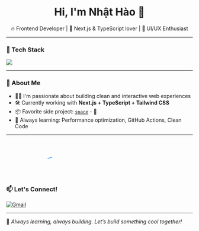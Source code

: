 <h1 align="center">Hi, I'm Nhật Hào 👋</h1>

<p align="center">
  🔥 Frontend Developer | 🧩 Next.js & TypeScript lover | 🎨 UI/UX Enthusiast
</p>

---

### 🧰 Tech Stack
<img src="https://skillicons.dev/icons?i=nextjs,ts,react,tailwind,js,html,css,figma,git" />

---

### 🚀 About Me
- 🧑‍💻 I'm passionate about building clean and interactive web experiences  
- 🛠 Currently working with **Next.js + TypeScript + Tailwind CSS**
- 📦 Favorite side project: [`space`](https://github.com/Yuno0205/space) - 🚀  
- 🧠 Always learning: Performance optimization, GitHub Actions, Clean Code

---

<p align="center">
  <svg width="300" height="100" viewBox="0 0 300 100" fill="none" xmlns="http://www.w3.org/2000/svg">
    <path d="M10 50 Q150 0 290 50 Q150 100 10 50Z" 
      stroke="#58A6FF" stroke-width="2" fill="none"
      stroke-dasharray="1000" stroke-dashoffset="1000">
      <animate attributeName="stroke-dashoffset" from="1000" to="0" dur="4s" repeatCount="indefinite"/>
    </path>
  </svg>
</p>


### 📫 Let's Connect!
[![Gmail](https://img.shields.io/badge/-yuno0205@gmail.com-c14438?style=flat&logo=Gmail&logoColor=white)](mailto:yuno0205@gmail.com)
 <!-- [![LinkedIn](https://img.shields.io/badge/-LinkedIn-blue?style=flat&logo=linkedin&logoColor=white)](https://linkedin.com) -->


---

🧃 *Always learning, always building. Let’s build something cool together!*


<!--
**Yuno0205/Yuno0205** is a ✨ _special_ ✨ repository because its `README.md` (this file) appears on your GitHub profile.

Here are some ideas to get you started:

- 🔭 I’m currently working on ...
- 🌱 I’m currently learning ...
- 👯 I’m looking to collaborate on ...
- 🤔 I’m looking for help with ...
- 💬 Ask me about ...
- 📫 How to reach me: ...
- 😄 Pronouns: ...
- ⚡ Fun fact: ...
-->
